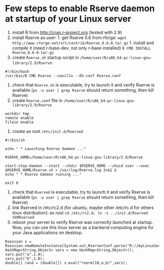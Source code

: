 # Few steps to enable Rserve daemon at startup of your Linux server #

  1. install R from http://cran.r-project.org (tested with 2.9)
  1. install Rserve as user:
    1. get Rserve 0.6 from rforge: `wget http://www.rforge.net/src/contrib/Rserve_0.6-0.tar.gz`
    1. install and compile it (need r-base-dev, not only r-base installed) `R CMD INSTALL Rserve_0.6-0.tar.gz`
  1. create `Rserve.sh` startup script in `/home/user/R/x86_64-pc-linux-gnu-library/2.9/Rserve`:
```
#!/bin/bash
/usr/bin/R CMD Rserve --vanilla --RS-conf Rserve.conf
```
  1. check that `Rserve.sh` is executable, try to launch it and verify Rserve is available (`ps -u user | grep Rserve` should return something, then kill Rserve)
  1. create `Rserve.conf` file in `/home/user/R/x86_64-pc-linux-gnu-library/2.9/Rserve`
```
workdir tmp
remote enable
fileio enable
```
  1. create as root `/etc/init.d/Rserved`
```
#!/bin/sh

echo " * Launching Rserve daemon ..."

RSERVE_HOME=/home/user/R/x86_64-pc-linux-gnu-library/2.9/Rserve

start-stop-daemon --start --chdir $RSERVE_HOME --chuid user --exec $RSERVE_HOME/Rserve.sh > /var/log/Rserve.log 2>&1 &
echo " * Rserve daemon running ..."

exit 0
```
  1. check that `Rserved` is executable, try to launch it and verify Rserve is available (`ps -u user | grep Rserve` should return something, then kill Rserve)
  1. link Rserved in /etc/rc2.d (for ubuntu, maybe other /etc/rc.d for others linux distribution): as root `cd /etc/rc2.d; ln -s ../init.d/Rserved S99Rserved`
  1. reboot your server to verify Rserve was correclty launched at startup.
Now, you can use this linux server as a backend computing engine for your Java applications on desktop.
```
Rsession s = Rsession.newRemoteInstance(System.out,RserverConf.parse("R://myLinuxServer"));
HashMap<String,Object> vars = new HashMap<String,Object>();
vars.put("a",1.0);
vars.put("b",1.0);
double[] rand = (double[]) s.eval("rnorm(10,a,b)",vars);
```